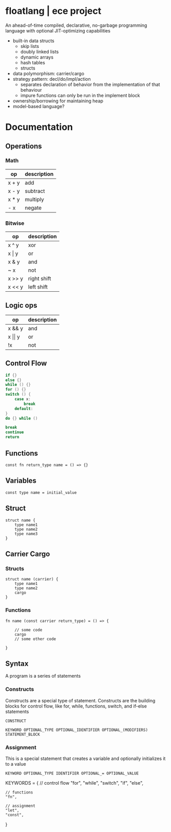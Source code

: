 # floatlang | ece project
An ahead-of-time compiled, declarative, no-garbage programming
language with optional JIT-optimizing capabilities

- built-in data structs
    - skip lists
    - doubly linked lists
    - dynamic arrays
    - hash tables
    - structs
- data polymorphism: carrier/cargo
- strategy pattern: decl/do/impl/action
    - separates declaration of behavior from the implementation of 
      that behaviour
    - impure functions can only be run in the implement block
- ownership/borrowing for maintaining heap
- model-based language?

# Documentation
## Operations

### Math
| op | description |
| --- | --- |
| x + y | add |
| x - y | subtract |
| x * y | multiply |
| - x | negate |


### Bitwise
| op | description |
| --- | --- |
| x ^ y | xor |
| x \| y | or |
| x & y | and |
| ~ x | not |
| x >> y | right shift |
| x << y | left shift |

## Logic ops
| op | description |
| --- | --- |
| x && y | and |
| x \|\| y | or |
| !x | not |

## Control Flow
```c
if {}
else {}
while () {}
for () {}
switch () {
    case x:
        break
    default:
}
do {} while ()

break
continue
return
```

## Functions
```
const fn return_type name = () => {}
```

## Variables
```
const type name = initial_value
```

## Struct
```
struct name {
    type name1
    type name2
    type name3
}
```


## Carrier Cargo
### Structs
```
struct name (carrier) {
    type name1
    type name2
    cargo
}
```

### Functions
```
fn name (const carrier return_type) = () => {

    // some code
    cargo
    // some other code

}
```



## Syntax
A program is a series of statements

### Constructs
Constructs are a special type of statement. Constructs are the building blocks 
for control flow, like for, while, functions, switch, and if-else statements
```
CONSTRUCT

KEYWORD OPTIONAL_TYPE OPTIONAL_IDENTIFIER OPTIONAL_(MODIFIERS) STATEMENT_BLOCK
```

### Assignment
This is a special statement that creates a variable and optionally initializes it to a value
```
KEYWORD OPTIONAL_TYPE IDENTIFIER OPTIONAL_= OPTIONAL_VALUE
```

KEYWORDS = {
    // control flow
    "for",
    "while",
    "switch",
    "if",
    "else",

    // functions
    "fn",

    // assignment
    "let",
    "const",
}
